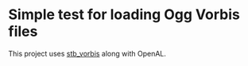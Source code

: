 # Simple test for loading Ogg Vorbis files

This project uses [stb_vorbis](https://github.com/nothings/stb/tree/master)
along with OpenAL.

